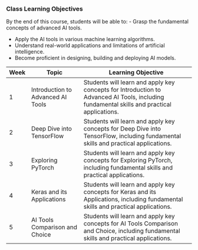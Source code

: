 ### Class Learning Objectives

By the end of this course, students will be able to: - Grasp the fundamental concepts of advanced AI tools.
 - Apply the AI tools in various machine learning algorithms.
 - Understand real-world applications and limitations of artificial intelligence.
 - Become proficient in designing, building and deploying AI models.

| Week | Topic | Learning Objective |
|------|-------|-------------------|
| 1 | Introduction to Advanced AI Tools | Students will learn and apply key concepts for Introduction to Advanced AI Tools, including fundamental skills and practical applications. |
| 2 | Deep Dive into TensorFlow | Students will learn and apply key concepts for Deep Dive into TensorFlow, including fundamental skills and practical applications. |
| 3 | Exploring PyTorch | Students will learn and apply key concepts for Exploring PyTorch, including fundamental skills and practical applications. |
| 4 | Keras and its Applications | Students will learn and apply key concepts for Keras and its Applications, including fundamental skills and practical applications. |
| 5 | AI Tools Comparison and Choice | Students will learn and apply key concepts for AI Tools Comparison and Choice, including fundamental skills and practical applications. |